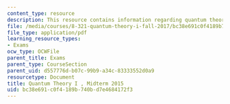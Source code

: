 ```yaml
---
content_type: resource
description: This resource contains information regarding quantum theory I, exams.
file: /media/courses/8-321-quantum-theory-i-fall-2017/bc38e691c0f4189b740bd7e4684172f3_MIT8_321F17_Midterm_2015.pdf
file_type: application/pdf
learning_resource_types:
- Exams
ocw_type: OCWFile
parent_title: Exams
parent_type: CourseSection
parent_uid: d557776d-b07c-99b9-a34c-83333552d0a9
resourcetype: Document
title: Quantum Theory I , Midterm 2015
uid: bc38e691-c0f4-189b-740b-d7e4684172f3
---
```

